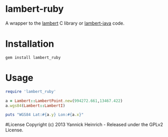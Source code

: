# lambert-ruby

A wrapper to the [lambert](https://github.com/yageek/lambert) C library or [lambert-java](https://github.com/yageek/lambert-ruby) code.

# Installation
```
gem install lambert_ruby
```
# Usage
```ruby
require 'lambert_ruby'

a = Lambert::LambertPoint.new(994272.661,13467.422)
a.wgs84(Lambert::LambertI)

puts "WGS84 Lat:#{a.y} Lon:#{a.x}"
```
#License
Copyright (c) 2013 Yannick Heinrich - Released under the GPLv2 License.
